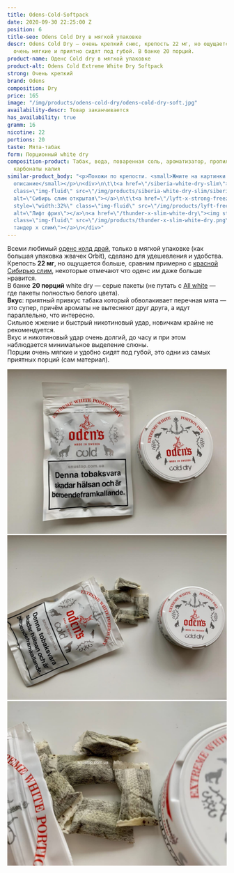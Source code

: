 ```yaml
---
title: Odens-Cold-Softpack
date: 2020-09-30 22:25:00 Z
position: 6
title-seo: Odens Cold Dry в мягкой упаковке
descr: Odens Cold Dry — очень крепкий снюс, крепость 22 мг, но ощущается крепче. Пакеты
  очень мягкие и приятно сидят под губой. В банке 20 порций.
product-name: Оденс Cold dry в мягкой упаковке
product-alt: Odens Cold Extreme White Dry Softpack
strong: Очень крепкий
brand: Odens
composition: Dry
price: 165
image: "/img/products/odens-cold-dry/odens-cold-dry-soft.jpg"
availability-descr: Товар заканчивается
has_availability: true
gramm: 16
nicotine: 22
portions: 20
taste: Мята-табак
form: Порционный white dry
composition-product: Табак, вода, поваренная соль, ароматизатор, пропиленгликоль,
  карбонаты калия
similar-product_body: "<p>Похожи по крепости. <small>Жмите на картинки и читайте полное
  описание</small></p>\n<div>\n\t\t<a href=\"/siberia-white-dry-slim\"><img style=\"width:32%\"
  class=\"img-fluid\" src=\"/img/products/siberia-white-dry-slim/siberia-slim-open-and-brown.jpg\"
  alt=\"Сибирь слим открытая\"></a>\n\t\t<a href=\"/lyft-x-strong-freeze-slim-white\"><img
  style=\"width:32%\" class=\"img-fluid\" src=\"/img/products/lyft-freeze/lyft-freeze-open.jpg\"
  alt=\"Лифт фриз\"></a>\n<a href=\"/thunder-x-slim-white-dry\"><img style=\"width:32%\"
  class=\"img-fluid\" src=\"/img/products/thunder-x-slim-white-dry.png\" alt=\"Снюс
  тандер х слим\"></a>\n</div>"
---
```


Всеми любимый [оденс колд драй](/odens-cold-dry), только в мягкой упаковке (как большая упаковка жвачек Orbit), сделано для удешевления и удобства.<br>
Крепость **22 мг**, но ощущается больше, сравним примерно с [красной Сибирью слим](/siberia-white-dry-slim), некоторые отмечают что оденс им даже больше нравится.<br>
В банке **20 порций** white dry — серые пакеты (не путать с [All white](/all-white-snus) — где пакеты полностью белого цвета).<br>
**Вкус**: приятный привкус табака который обволакивает перечная мята — это супер, причём ароматы не вытесняют друг друга, а идут параллельно, что интересно.<br>
Сильное жжение и быстрый никотиновый удар, новичкам крайне не рекомендуется.<br>
Вкус и никотиновый удар очень долгий, до часу и при этом наблюдается минимальное выделение слюны.<br>
Порции очень мягкие и удобно сидят под губой, это одни из самых приятных порций (сам материал).
<div class="popup-gallery d-flex mb-3">
	<a class="mr-2" href="/img/products/odens-cold-dry/odens-cold-dry-cans-and-soft.jpg" title="Оденс колд драй в мягкой и твердой упаковках"><img class="img-fluid" src="/img/products/odens-cold-dry/odens-cold-dry-cans-and-soft.jpg" alt="odens cold dry soft and can"></a>
	<a class="mr-2" href="/img/products/odens-cold-dry/odens-cold-dry-soft-open.jpg" title="Порции одинаковые что в твердой, что в мягкой упаковках"><img class="img-fluid" src="/img/products/odens-cold-dry/odens-cold-dry-soft-open.jpg" alt="odens cold dry soft pack open"></a>
	<a href="/img/products/odens-cold-dry/odens-cold-dry-softpillow-portion.jpg" title="Порции очень мягкие и приятные на ощупь, удобно сидят под губой"><img class="img-fluid" src="/img/products/odens-cold-dry/odens-cold-dry-softpillow-portion.jpg" alt="odens portions white dry"></a>
</div>